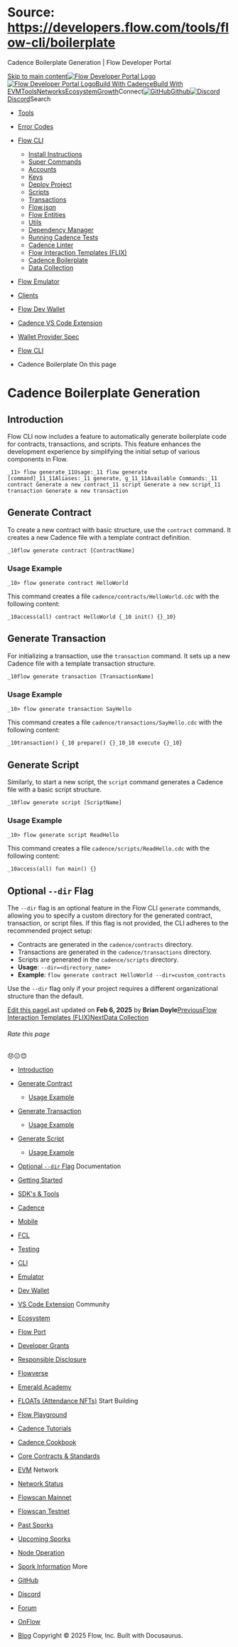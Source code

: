 # Source: https://developers.flow.com/tools/flow-cli/boilerplate




Cadence Boilerplate Generation | Flow Developer Portal





[Skip to main content](#__docusaurus_skipToContent_fallback)[![Flow Developer Portal Logo](/img/flow-docs-logo-dark.png)![Flow Developer Portal Logo](/img/flow-docs-logo-light.png)](/)[Build With Cadence](/build/flow)[Build With EVM](/evm/about)[Tools](/tools/flow-cli)[Networks](/networks/flow-networks)[Ecosystem](/ecosystem)[Growth](/growth)Connect[![GitHub]()Github](https://github.com/onflow)[![Discord]()Discord](https://discord.gg/flow)Search

* [Tools](/tools)
* [Error Codes](/tools/error-codes)
* [Flow CLI](/tools/flow-cli)
  + [Install Instructions](/tools/flow-cli/install)
  + [Super Commands](/tools/flow-cli/super-commands)
  + [Accounts](/tools/flow-cli/accounts/get-accounts)
  + [Keys](/tools/flow-cli/keys/generate-keys)
  + [Deploy Project](/tools/flow-cli/deployment/start-emulator)
  + [Scripts](/tools/flow-cli/scripts/execute-scripts)
  + [Transactions](/tools/flow-cli/transactions/send-transactions)
  + [Flow.json](/tools/flow-cli/flow.json/initialize-configuration)
  + [Flow Entities](/tools/flow-cli/get-flow-data/get-blocks)
  + [Utils](/tools/flow-cli/utils/signature-generate)
  + [Dependency Manager](/tools/flow-cli/dependency-manager)
  + [Running Cadence Tests](/tools/flow-cli/tests)
  + [Cadence Linter](/tools/flow-cli/lint)
  + [Flow Interaction Templates (FLIX)](/tools/flow-cli/flix)
  + [Cadence Boilerplate](/tools/flow-cli/boilerplate)
  + [Data Collection](/tools/flow-cli/data-collection)
* [Flow Emulator](/tools/emulator)
* [Clients](/tools/clients)
* [Flow Dev Wallet](/tools/flow-dev-wallet)
* [Cadence VS Code Extension](/tools/vscode-extension)
* [Wallet Provider Spec](/tools/wallet-provider-spec)


* [Flow CLI](/tools/flow-cli)
* Cadence Boilerplate
On this page
# Cadence Boilerplate Generation

## Introduction[​](#introduction "Direct link to Introduction")

Flow CLI now includes a feature to automatically generate boilerplate code for contracts, transactions, and scripts. This feature enhances the development experience by simplifying the initial setup of various components in Flow.

 `_11> flow generate_11Usage:_11 flow generate [command]_11_11Aliases:_11 generate, g_11_11Available Commands:_11 contract Generate a new contract_11 script Generate a new script_11 transaction Generate a new transaction`
## Generate Contract[​](#generate-contract "Direct link to Generate Contract")

To create a new contract with basic structure, use the `contract` command. It creates a new Cadence file with a template contract definition.

 `_10flow generate contract [ContractName]`
### Usage Example[​](#usage-example "Direct link to Usage Example")

 `_10> flow generate contract HelloWorld`

This command creates a file `cadence/contracts/HelloWorld.cdc` with the following content:

 `_10access(all) contract HelloWorld {_10 init() {}_10}`
## Generate Transaction[​](#generate-transaction "Direct link to Generate Transaction")

For initializing a transaction, use the `transaction` command. It sets up a new Cadence file with a template transaction structure.

 `_10flow generate transaction [TransactionName]`
### Usage Example[​](#usage-example-1 "Direct link to Usage Example")

 `_10> flow generate transaction SayHello`

This command creates a file `cadence/transactions/SayHello.cdc` with the following content:

 `_10transaction() {_10 prepare() {}_10_10 execute {}_10}`
## Generate Script[​](#generate-script "Direct link to Generate Script")

Similarly, to start a new script, the `script` command generates a Cadence file with a basic script structure.

 `_10flow generate script [ScriptName]`
### Usage Example[​](#usage-example-2 "Direct link to Usage Example")

 `_10> flow generate script ReadHello`

This command creates a file `cadence/scripts/ReadHello.cdc` with the following content:

 `_10access(all) fun main() {}`
## Optional `--dir` Flag[​](#optional---dir-flag "Direct link to optional---dir-flag")

The `--dir` flag is an optional feature in the Flow CLI `generate` commands, allowing you to specify a custom directory for the generated contract, transaction, or script files. If this flag is not provided, the CLI adheres to the recommended project setup:

* Contracts are generated in the `cadence/contracts` directory.
* Transactions are generated in the `cadence/transactions` directory.
* Scripts are generated in the `cadence/scripts` directory.
* **Usage**: `--dir=<directory_name>`
* **Example**: `flow generate contract HelloWorld --dir=custom_contracts`

Use the `--dir` flag only if your project requires a different organizational structure than the default.

[Edit this page](https://github.com/onflow/docs/tree/main/docs/tools/flow-cli/boilerplate.md)Last updated on **Feb 6, 2025** by **Brian Doyle**[PreviousFlow Interaction Templates (FLIX)](/tools/flow-cli/flix)[NextData Collection](/tools/flow-cli/data-collection)
###### Rate this page

😞😐😊

* [Introduction](#introduction)
* [Generate Contract](#generate-contract)
  + [Usage Example](#usage-example)
* [Generate Transaction](#generate-transaction)
  + [Usage Example](#usage-example-1)
* [Generate Script](#generate-script)
  + [Usage Example](#usage-example-2)
* [Optional `--dir` Flag](#optional---dir-flag)
Documentation

* [Getting Started](/build/getting-started/contract-interaction)
* [SDK's & Tools](/tools)
* [Cadence](https://cadence-lang.org/docs/)
* [Mobile](/build/guides/mobile/overview)
* [FCL](/tools/clients/fcl-js)
* [Testing](/build/smart-contracts/testing)
* [CLI](/tools/flow-cli)
* [Emulator](/tools/emulator)
* [Dev Wallet](https://github.com/onflow/fcl-dev-wallet)
* [VS Code Extension](/tools/vscode-extension)
Community

* [Ecosystem](/ecosystem)
* [Flow Port](https://port.onflow.org/)
* [Developer Grants](https://github.com/onflow/developer-grants)
* [Responsible Disclosure](https://flow.com/flow-responsible-disclosure)
* [Flowverse](https://www.flowverse.co/)
* [Emerald Academy](https://academy.ecdao.org/)
* [FLOATs (Attendance NFTs)](https://floats.city/)
Start Building

* [Flow Playground](https://play.flow.com/)
* [Cadence Tutorials](https://cadence-lang.org/docs/tutorial/first-steps)
* [Cadence Cookbook](https://open-cadence.onflow.org)
* [Core Contracts & Standards](/build/core-contracts)
* [EVM](/evm/about)
Network

* [Network Status](https://status.onflow.org/)
* [Flowscan Mainnet](https://flowdscan.io/)
* [Flowscan Testnet](https://testnet.flowscan.io/)
* [Past Sporks](/networks/node-ops/node-operation/past-sporks)
* [Upcoming Sporks](/networks/node-ops/node-operation/upcoming-sporks)
* [Node Operation](/networks/node-ops)
* [Spork Information](/networks/node-ops/node-operation/spork)
More

* [GitHub](https://github.com/onflow)
* [Discord](https://discord.gg/flow)
* [Forum](https://forum.onflow.org/)
* [OnFlow](https://onflow.org/)
* [Blog](https://flow.com/blog)
Copyright © 2025 Flow, Inc. Built with Docusaurus.

